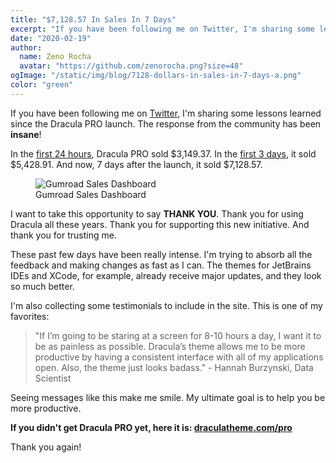 ```yaml
---
title: "$7,128.57 In Sales In 7 Days"
excerpt: "If you have been following me on Twitter, I'm sharing some lessons learned since the Dracula PRO launch. The response from the community has been insane!"
date: "2020-02-19"
author:
  name: Zeno Rocha
  avatar: "https://github.com/zenorocha.png?size=48"
ogImage: "/static/img/blog/7128-dollars-in-sales-in-7-days-a.png"
color: "green"
---
```


If you have been following me on [Twitter](https://twitter.com/zenorocha), I'm sharing some lessons learned since the Dracula PRO launch. The response from the community has been **insane**!

In the [first 24 hours](https://twitter.com/zenorocha/status/1227622330731335686), Dracula PRO sold $3,149.37. In the [first 3 days](https://twitter.com/zenorocha/status/1228353130267475969), it sold $5,428.91. And now, 7 days after the launch, it sold $7,128.57.

<figure>
  <img src="/static/img/blog/7128-dollars-in-sales-in-7-days-a.png" alt="Gumroad Sales Dashboard" />
  <figcaption>Gumroad Sales Dashboard</figcaption>
</figure>

I want to take this opportunity to say **THANK YOU**. Thank you for using Dracula all these years. Thank you for supporting this new initiative. And thank you for trusting me.

These past few days have been really intense. I'm trying to absorb all the feedback and making changes as fast as I can. The themes for JetBrains IDEs and XCode, for example, already receive major updates, and they look so much better.

I'm also collecting some testimonials to include in the site. This is one of my favorites:

> "If I’m going to be staring at a screen for 8-10 hours a day, I want it to be as painless as possible. Dracula’s theme allows me to be more productive by having a consistent interface with all of my applications open. Also, the theme just looks badass."  - Hannah Burzynski, Data Scientist

Seeing messages like this make me smile. My ultimate goal is to help you be more productive.

**If you didn't get Dracula PRO yet, here it is: [draculatheme.com/pro](/pro)**

Thank you again!